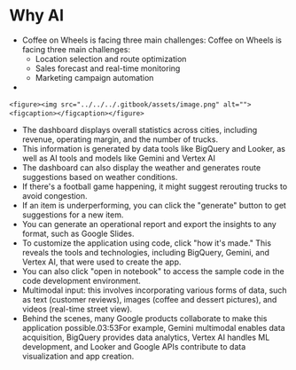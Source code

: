 # Why AI

* Coffee on Wheels is facing three main challenges: Coffee on Wheels is facing three main challenges:&#x20;
  * Location selection and route optimization&#x20;
  * Sales forecast and real-time monitoring
  * Marketing campaign automation
*

    <figure><img src="../../../.gitbook/assets/image.png" alt=""><figcaption></figcaption></figure>
* The dashboard displays overall statistics across cities, including revenue, operating margin, and the number of trucks.
* This information is generated by data tools like BigQuery and Looker, as well as AI tools and models like Gemini and Vertex AI
* The dashboard can also display the weather and generates route suggestions based on weather conditions.
* If there's a football game happening, it might suggest rerouting trucks to avoid congestion.
* If an item is underperforming, you can click the "generate" button to get suggestions for a new item.
* You can generate an operational report and export the insights to any format, such as Google Slides.
* To customize the application using code, click "how it's made." This reveals the tools and technologies, including BigQuery, Gemini, and Vertex AI, that were used to create the app.
* You can also click "open in notebook" to access the sample code in the code development environment.
* Multimodal input: this involves incorporating various forms of data, such as text (customer reviews), images (coffee and dessert pictures), and videos (real-time street view).
* Behind the scenes, many Google products collaborate to make this application possible.03:53For example, Gemini multimodal enables data acquisition, BigQuery provides data analytics, Vertex AI handles ML development, and Looker and Google APIs contribute to data visualization and app creation.
